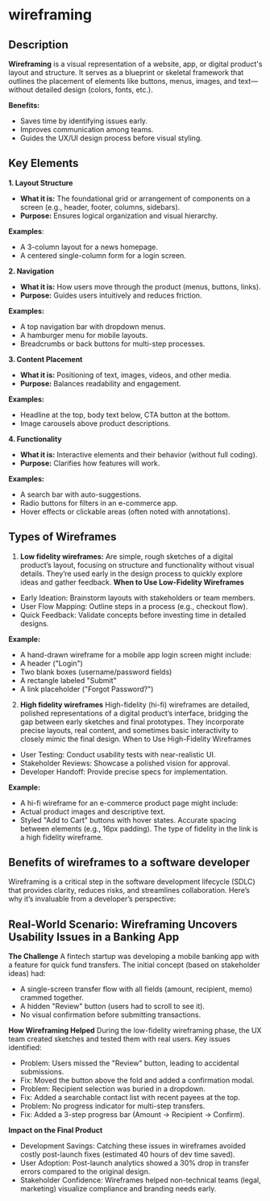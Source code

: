 # wireframing

## Description
**Wireframing** is a visual representation of a website, app, or digital product's layout and structure. It serves as a blueprint or skeletal framework that outlines the placement of elements like buttons, menus, images, and text—without detailed design (colors, fonts, etc.).<br>

**Benefits:**
- Saves time by identifying issues early.
- Improves communication among teams.
- Guides the UX/UI design process before visual styling.

## Key Elements
**1. Layout Structure**
- **What it is:** The foundational grid or arrangement of components on a screen (e.g., header, footer, columns, sidebars).
- **Purpose:** Ensures logical organization and visual hierarchy.<br>

**Examples**:
- A 3-column layout for a news homepage.
- A centered single-column form for a login screen.

**2. Navigation**
- **What it is:** How users move through the product (menus, buttons, links).
- **Purpose:** Guides users intuitively and reduces friction.

**Examples:**
- A top navigation bar with dropdown menus.
- A hamburger menu for mobile layouts.
- Breadcrumbs or back buttons for multi-step processes.

**3. Content Placement**
- **What it is:** Positioning of text, images, videos, and other media.
- **Purpose:** Balances readability and engagement.

**Examples:**
- Headline at the top, body text below, CTA button at the bottom.
- Image carousels above product descriptions.

**4. Functionality**
- **What it is:** Interactive elements and their behavior (without full coding).
- **Purpose:** Clarifies how features will work.

**Examples:**
- A search bar with auto-suggestions.
- Radio buttons for filters in an e-commerce app.
- Hover effects or clickable areas (often noted with annotations).

## Types of Wireframes
1. **Low fidelity wireframes:**
  Are simple, rough sketches of a digital product’s layout, focusing on structure and functionality without visual details. They’re used early in the design process to quickly explore ideas and gather feedback.
  **When to Use Low-Fidelity Wireframes**
- Early Ideation: Brainstorm layouts with stakeholders or team members.
- User Flow Mapping: Outline steps in a process (e.g., checkout flow).
- Quick Feedback: Validate concepts before investing time in detailed designs.

**Example:**
- A hand-drawn wireframe for a mobile app login screen might include:
- A header ("Login")
- Two blank boxes (username/password fields)
- A rectangle labeled "Submit"
- A link placeholder ("Forgot Password?")

2. **High fidelity wireframes**
High-fidelity (hi-fi) wireframes are detailed, polished representations of a digital product’s interface, bridging the gap between early sketches and final prototypes. They incorporate precise layouts, real content, and sometimes basic interactivity to closely mimic the final design. When to Use High-Fidelity Wireframes
- User Testing: Conduct usability tests with near-realistic UI.
- Stakeholder Reviews: Showcase a polished vision for approval.
- Developer Handoff: Provide precise specs for implementation.

**Example:**
- A hi-fi wireframe for an e-commerce product page might include:
- Actual product images and descriptive text.
- Styled "Add to Cart" buttons with hover states.
Accurate spacing between elements (e.g., 16px padding).
The type of fidelity in the link is a high fidelity wireframe.

## Benefits of wireframes to a software developer
Wireframing is a critical step in the software development lifecycle (SDLC) that provides clarity, reduces risks, and streamlines collaboration. Here’s why it’s invaluable from a developer’s perspective:

## Real-World Scenario: Wireframing Uncovers Usability Issues in a Banking App
**The Challenge**
A fintech startup was developing a mobile banking app with a feature for quick fund transfers. The initial concept (based on stakeholder ideas) had:
- A single-screen transfer flow with all fields (amount, recipient, memo) crammed together.
- A hidden "Review" button (users had to scroll to see it).
- No visual confirmation before submitting transactions.

**How Wireframing Helped**
During the low-fidelity wireframing phase, the UX team created sketches and tested them with real users. Key issues identified:
- Problem: Users missed the "Review" button, leading to accidental submissions.
- Fix: Moved the button above the fold and added a confirmation modal.
- Problem: Recipient selection was buried in a dropdown.
- Fix: Added a searchable contact list with recent payees at the top.
- Problem: No progress indicator for multi-step transfers.
- Fix: Added a 3-step progress bar (Amount → Recipient → Confirm).

**Impact on the Final Product**
- Development Savings: Catching these issues in wireframes avoided costly post-launch fixes (estimated 40 hours of dev time saved).
- User Adoption: Post-launch analytics showed a 30% drop in transfer errors compared to the original design.
- Stakeholder Confidence: Wireframes helped non-technical teams (legal, marketing) visualize compliance and branding needs early.




